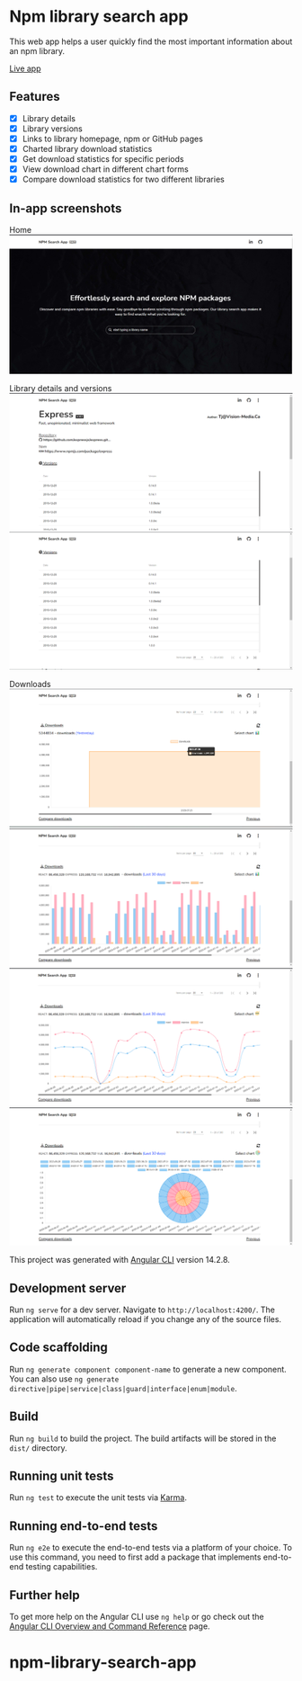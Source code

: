 # Npm library search app

This web app helps a user quickly find the most important information about an npm library.

[Live app](https://npm-library-search.netlify.app/)

## Features

- [x] Library details
- [x] Library versions
- [x] Links to library homepage, npm or GitHub pages
- [x] Charted library download statistics
- [x] Get download statistics for specific periods
- [x] View download chart in different chart forms
- [x] Compare download statistics for two different libraries

## In-app screenshots

Home
![Home](src/assets/home.png)

Library details and versions
![Home](src/assets/details.png)
![Home](src/assets/version.png)

Downloads
![Home](src/assets/chart-single-2.png)
![Home](src/assets/chart-compare-bars.png)
![Home](src/assets/chart-compare-line.png)
![Home](src/assets/chart-compare-pie.png)

This project was generated with [Angular CLI](https://github.com/angular/angular-cli) version 14.2.8.

## Development server

Run `ng serve` for a dev server. Navigate to `http://localhost:4200/`. The application will automatically reload if you change any of the source files.

## Code scaffolding

Run `ng generate component component-name` to generate a new component. You can also use `ng generate directive|pipe|service|class|guard|interface|enum|module`.

## Build

Run `ng build` to build the project. The build artifacts will be stored in the `dist/` directory.

## Running unit tests

Run `ng test` to execute the unit tests via [Karma](https://karma-runner.github.io).

## Running end-to-end tests

Run `ng e2e` to execute the end-to-end tests via a platform of your choice. To use this command, you need to first add a package that implements end-to-end testing capabilities.

## Further help

To get more help on the Angular CLI use `ng help` or go check out the [Angular CLI Overview and Command Reference](https://angular.io/cli) page.

# npm-library-search-app
